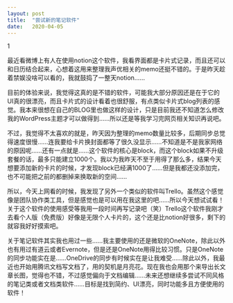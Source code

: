 ```yaml
---
layout: post
title:  "尝试新的笔记软件"
date:   2020-04-05
---
```




1

最近看微博上有人在使用notion这个软件，我看界面都是卡片式记录，而且还可以和日历结合起来，心想着这用来整理我声优相关的memo还挺不错的。于是昨天趁着禁娱没啥可以看的，我就鼓捣了一整天notion……

目前的体验来说，我觉得这真的是不错的软件，可能我大部分原因还是在于它的UI真的很漂亮，而且卡片式的设计看着也很舒服，有点类似卡片式blog列表的感觉。我本来很想在自己的BLOG里也做这样的设计，只是目前我还不知道怎么修改我的WordPress主题才可以做得到……所以还是等我学习完网页相关知识再说吧。

不过，我觉得不太喜欢的就是，昨天因为整理的memo数量比较多，后期同步总觉得速度很慢……连我要给卡片换封面都等了很久没显示……不知道是不是我家网络的原因呢……还有一点就是……这个软件的核心是block，而这个block如果不升级套餐的话，最多只能建立1000个。我以为我昨天不至于用得了那么多，结果今天想要添加新的卡片的时候，才发现block已经满1000了……但是我都还没添加完，也不可能把之前的都删掉来换取新的空间……

所以，今天上网看的时候，我发现了另外一个类似的软件叫Trello。虽然这个感觉像是团队协作类工具，但是感觉也是可以用在我这里的吧……所以今天想试试看！关于这个软件的使用感受等我用一段时间再写记录吧（笑）Trello这个软件我刚才去看个人版（免费版）好像是无限个人卡片的，这个还是比notion好很多，剩下的就容我好好摸索吧。

关于笔记软件其实我也用过一些……我主要使用的还是微软的OneNote，除此以外也有用过有道云或者Evernote，但是还是OneNote用得比较习惯。只是OneNote的同步功能实在是……OneDrive的同步有时候实在是让我难受……除此以外，我最近也开始用腾讯文档写文档了，用的契机是月亮花。现在我也会用那个来导出长文章长图，觉得也不错，不过感觉偏向于文档编辑……未来还想继续多尝试不同风格的笔记类或者文档类软件……目标是找到简约、UI漂亮，同时功能多且方便使用的软件！

